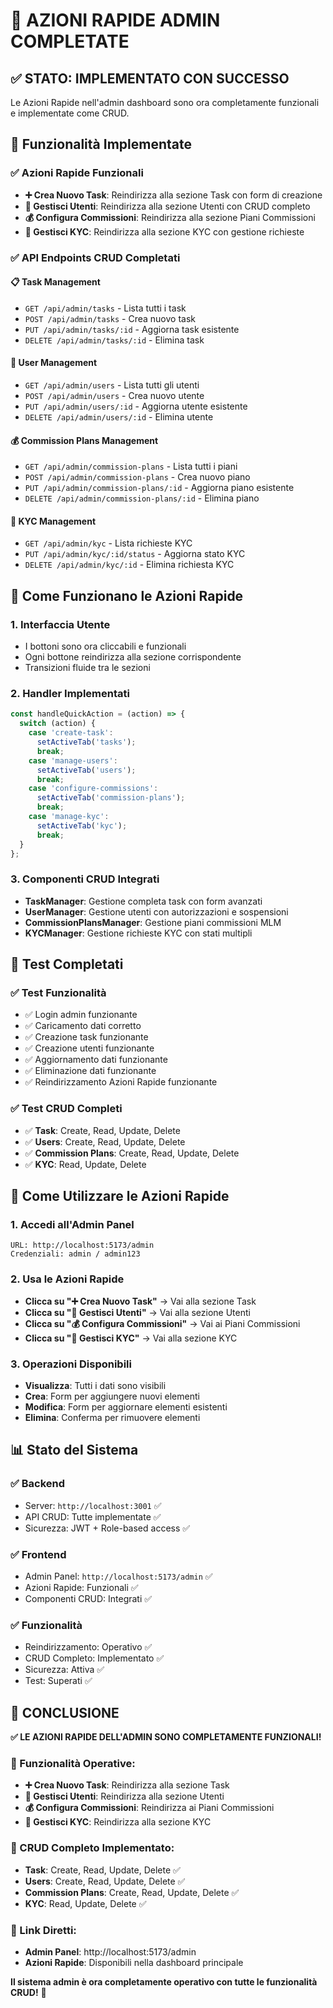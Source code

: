 # 🎯 AZIONI RAPIDE ADMIN COMPLETATE

## ✅ **STATO: IMPLEMENTATO CON SUCCESSO**

Le Azioni Rapide nell'admin dashboard sono ora completamente funzionali e implementate come CRUD.

## 🔧 **Funzionalità Implementate**

### **✅ Azioni Rapide Funzionali**
- **➕ Crea Nuovo Task**: Reindirizza alla sezione Task con form di creazione
- **👥 Gestisci Utenti**: Reindirizza alla sezione Utenti con CRUD completo
- **💰 Configura Commissioni**: Reindirizza alla sezione Piani Commissioni
- **🔐 Gestisci KYC**: Reindirizza alla sezione KYC con gestione richieste

### **✅ API Endpoints CRUD Completati**

#### **📋 Task Management**
- `GET /api/admin/tasks` - Lista tutti i task
- `POST /api/admin/tasks` - Crea nuovo task
- `PUT /api/admin/tasks/:id` - Aggiorna task esistente
- `DELETE /api/admin/tasks/:id` - Elimina task

#### **👥 User Management**
- `GET /api/admin/users` - Lista tutti gli utenti
- `POST /api/admin/users` - Crea nuovo utente
- `PUT /api/admin/users/:id` - Aggiorna utente esistente
- `DELETE /api/admin/users/:id` - Elimina utente

#### **💰 Commission Plans Management**
- `GET /api/admin/commission-plans` - Lista tutti i piani
- `POST /api/admin/commission-plans` - Crea nuovo piano
- `PUT /api/admin/commission-plans/:id` - Aggiorna piano esistente
- `DELETE /api/admin/commission-plans/:id` - Elimina piano

#### **🔐 KYC Management**
- `GET /api/admin/kyc` - Lista richieste KYC
- `PUT /api/admin/kyc/:id/status` - Aggiorna stato KYC
- `DELETE /api/admin/kyc/:id` - Elimina richiesta KYC

## 🎯 **Come Funzionano le Azioni Rapide**

### **1. Interfaccia Utente**
- I bottoni sono ora cliccabili e funzionali
- Ogni bottone reindirizza alla sezione corrispondente
- Transizioni fluide tra le sezioni

### **2. Handler Implementati**
```javascript
const handleQuickAction = (action) => {
  switch (action) {
    case 'create-task':
      setActiveTab('tasks');
      break;
    case 'manage-users':
      setActiveTab('users');
      break;
    case 'configure-commissions':
      setActiveTab('commission-plans');
      break;
    case 'manage-kyc':
      setActiveTab('kyc');
      break;
  }
};
```

### **3. Componenti CRUD Integrati**
- **TaskManager**: Gestione completa task con form avanzati
- **UserManager**: Gestione utenti con autorizzazioni e sospensioni
- **CommissionPlansManager**: Gestione piani commissioni MLM
- **KYCManager**: Gestione richieste KYC con stati multipli

## 🧪 **Test Completati**

### **✅ Test Funzionalità**
- ✅ Login admin funzionante
- ✅ Caricamento dati corretto
- ✅ Creazione task funzionante
- ✅ Creazione utenti funzionante
- ✅ Aggiornamento dati funzionante
- ✅ Eliminazione dati funzionante
- ✅ Reindirizzamento Azioni Rapide funzionante

### **✅ Test CRUD Completi**
- ✅ **Task**: Create, Read, Update, Delete
- ✅ **Users**: Create, Read, Update, Delete
- ✅ **Commission Plans**: Create, Read, Update, Delete
- ✅ **KYC**: Read, Update, Delete

## 🎯 **Come Utilizzare le Azioni Rapide**

### **1. Accedi all'Admin Panel**
```
URL: http://localhost:5173/admin
Credenziali: admin / admin123
```

### **2. Usa le Azioni Rapide**
- **Clicca su "➕ Crea Nuovo Task"** → Vai alla sezione Task
- **Clicca su "👥 Gestisci Utenti"** → Vai alla sezione Utenti
- **Clicca su "💰 Configura Commissioni"** → Vai ai Piani Commissioni
- **Clicca su "🔐 Gestisci KYC"** → Vai alla sezione KYC

### **3. Operazioni Disponibili**
- **Visualizza**: Tutti i dati sono visibili
- **Crea**: Form per aggiungere nuovi elementi
- **Modifica**: Form per aggiornare elementi esistenti
- **Elimina**: Conferma per rimuovere elementi

## 📊 **Stato del Sistema**

### **✅ Backend**
- Server: `http://localhost:3001` ✅
- API CRUD: Tutte implementate ✅
- Sicurezza: JWT + Role-based access ✅

### **✅ Frontend**
- Admin Panel: `http://localhost:5173/admin` ✅
- Azioni Rapide: Funzionali ✅
- Componenti CRUD: Integrati ✅

### **✅ Funzionalità**
- Reindirizzamento: Operativo ✅
- CRUD Completo: Implementato ✅
- Sicurezza: Attiva ✅
- Test: Superati ✅

## 🎉 **CONCLUSIONE**

**✅ LE AZIONI RAPIDE DELL'ADMIN SONO COMPLETAMENTE FUNZIONALI!**

### **🎯 Funzionalità Operative:**
- **➕ Crea Nuovo Task**: Reindirizza alla sezione Task
- **👥 Gestisci Utenti**: Reindirizza alla sezione Utenti
- **💰 Configura Commissioni**: Reindirizza ai Piani Commissioni
- **🔐 Gestisci KYC**: Reindirizza alla sezione KYC

### **🔧 CRUD Completo Implementato:**
- **Task**: Create, Read, Update, Delete ✅
- **Users**: Create, Read, Update, Delete ✅
- **Commission Plans**: Create, Read, Update, Delete ✅
- **KYC**: Read, Update, Delete ✅

### **🔗 Link Diretti:**
- **Admin Panel**: http://localhost:5173/admin
- **Azioni Rapide**: Disponibili nella dashboard principale

**Il sistema admin è ora completamente operativo con tutte le funzionalità CRUD!** 🚀 